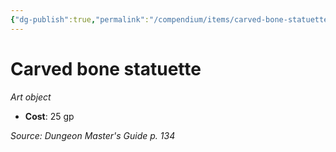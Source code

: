 ```yaml
---
{"dg-publish":true,"permalink":"/compendium/items/carved-bone-statuette/","tags":["compendium/src/5e/dmg","item/wealth/art-object"]}
---
```


# Carved bone statuette
*Art object*  

- **Cost**: 25 gp

*Source: Dungeon Master's Guide p. 134*